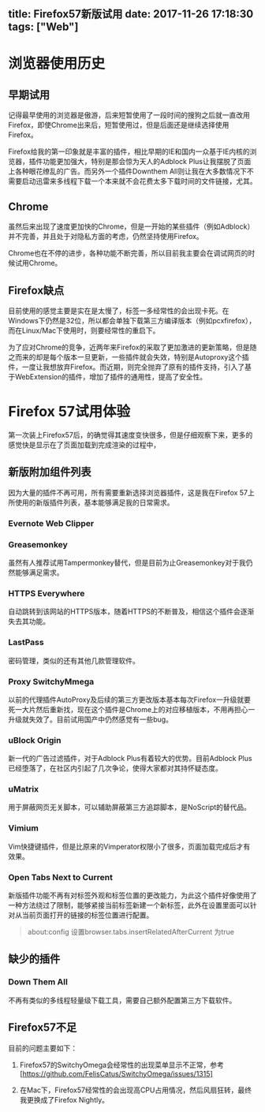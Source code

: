 title: Firefox57新版试用
date: 2017-11-26 17:18:30
tags: ["Web"]
---

# 浏览器使用历史

## 早期试用

记得最早使用的浏览器是傲游，后来短暂使用了一段时间的搜狗之后就一直改用Firefox，即使Chrome出来后，短暂使用过，但是后面还是继续选择使用Firefox。

Firefox给我的第一印象就是丰富的插件，相比早期的IE和国内一众基于IE内核的浏览器，插件功能更加强大，特别是那会惊为天人的Adblock Plus让我摆脱了页面上各种眼花缭乱的广告。而另外一个插件Downthem All则让我在大多数情况下不需要启动迅雷来多线程下载一个本来就不会花费太多下载时间的文件链接，尤其。

## Chrome

虽然后来出现了速度更加快的Chrome，但是一开始的某些插件（例如Adblock）并不完善，并且处于对隐私方面的考虑，仍然坚持使用Firefox。

Chrome也在不停的进步，各种功能不断完善，所以目前我主要会在调试网页的时候试用Chrome。

## Firefox缺点

目前使用的感觉主要是实在是太慢了，标签一多经常性的会出现卡死。在Windows下仍然是32位，所以都会单独下载第三方编译版本（例如pcxfirefox），而在Linux/Mac下使用时，则要经常性的重启下。

为了应对Chrome的竞争，近两年来Firefox的采取了更加激进的更新策略，但是随之而来的却是每个版本一旦更新，一些插件就会失效，特别是Autoproxy这个插件，一度让我想放弃Firefox。而近期，则完全抛弃了原有的插件支持，引入了基于WebExtension的插件，增加了插件的通用性，提高了安全性。

# Firefox 57试用体验

第一次装上Firefox57后，的确觉得其速度变快很多，但是仔细观察下来，更多的感觉快是显示在了页面加载到完成渲染的过程中，

## 新版附加组件列表

因为大量的插件不再可用，所有需要重新选择浏览器插件，这是我在Firefox 57上所使用的新版插件列表，基本能够满足我的日常需求。

### Evernote Web Clipper

### Greasemonkey

虽然有人推荐试用Tampermonkey替代，但是目前为止Greasemonkey对于我仍然能够满足需求。

### HTTPS Everywhere

自动跳转到该网站的HTTPS版本，随着HTTPS的不断普及，相信这个插件会逐渐失去其功能。

### LastPass

密码管理，类似的还有其他几款管理软件。

### Proxy SwitchyMmega

以前的代理插件AutoProxy及后续的第三方更改版本基本每次Firefox一升级就要死一大片然后重新找，现在这个插件是Chrome上的对应移植版本，不用再担心一升级就失效了。目前试用国产中仍然感觉有一些bug。

### uBlock Origin

新一代的广告过滤插件，对于Adblock Plus有着较大的优势。目前Adblock Plus已经堕落了，在社区内引起了几次争论，使得大家都对其持怀疑态度。

### uMatrix

用于屏蔽网页无关脚本，可以辅助屏蔽第三方追踪脚本，是NoScript的替代品。

### Vimium

Vim快捷键插件，但是比原来的Vimperator权限小了很多，页面加载完成后才有效果。

### Open Tabs Next to Current

新版插件功能不再有对标签外观和标签位置的更改能力，为此这个插件好像使用了一种方法绕过了限制，能够紧接当前标签新建一个新标签，此外在设置里面可以针对从当前页面打开的链接的标签位置进行配置。

>   about:config 设置browser.tabs.insertRelatedAfterCurrent 为true

## 缺少的插件

### Down Them All

不再有类似的多线程轻量级下载工具，需要自己额外配置第三方下载软件。

## Firefox57不足

目前的问题主要如下：

1. Firefox57的SwitchyOmega会经常性的出现菜单显示不正常，参考[https://github.com/FelisCatus/SwitchyOmega/issues/1315]

2. 在Mac下，Firefox57经常性的会出现高CPU占用情况，然后风扇狂转，最终我更换成了Firefox Nightly。